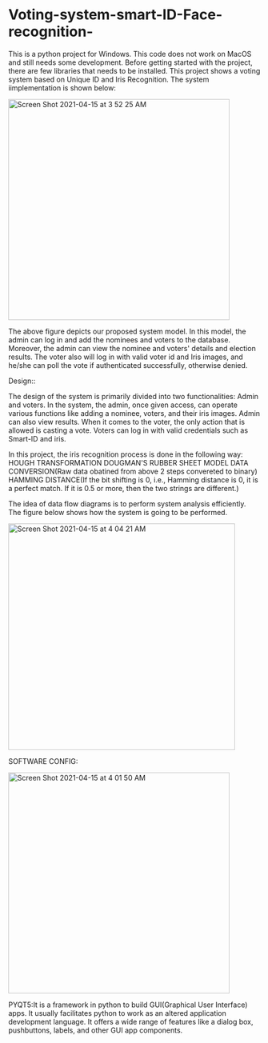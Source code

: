# Voting-system-smart-ID-Face-recognition-

This is a python project for Windows. This code does not work on MacOS and still needs some development. 
Before getting started with the project, there are few libraries that needs to be installed. 
This project shows a voting system based on Unique ID and Iris Recognition. 
The system iimplementation is shown below:

<img width="442" alt="Screen Shot 2021-04-15 at 3 52 25 AM" src="https://user-images.githubusercontent.com/80937013/114834594-b3b04780-9d9e-11eb-94e3-80bec156950d.png">


The above figure depicts our proposed system model. In this model, the admin can log in and add the nominees and voters to the
database. Moreover, the admin can view the nominee and voters' details and election results. The voter also will log in with valid voter id and Iris images, and he/she can poll the vote if authenticated successfully, otherwise denied. 

Design::

The design of the system is primarily divided into two functionalities: Admin and voters. In the system, the admin, once given access, can operate various functions like adding a nominee, voters, and their iris images. Admin can also view results. When it comes to the voter, the only action that is allowed is casting a vote. Voters can log in with valid credentials such as Smart-ID and iris.

In this project, the iris recognition process is done in the following way:
HOUGH TRANSFORMATION
DOUGMAN'S RUBBER SHEET MODEL
DATA CONVERSION(Raw data obatined from above 2 steps convereted to binary)
HAMMING DISTANCE(If the bit shifting is 0, i.e., Hamming distance is 0, it is a perfect match. If it is 0.5 or more, then the two strings are different.)

The idea of data flow diagrams is to perform system analysis efficiently. The figure below shows how the system is going to be performed.

<img width="453" alt="Screen Shot 2021-04-15 at 4 04 21 AM" src="https://user-images.githubusercontent.com/80937013/114835561-b2334f00-9d9f-11eb-8212-22ce3b69f31f.png">

SOFTWARE CONFIG:

<img width="442" alt="Screen Shot 2021-04-15 at 4 01 50 AM" src="https://user-images.githubusercontent.com/80937013/114835240-5b2d7a00-9d9f-11eb-9505-3ee1a95ffcf1.png">

PYQT5:It is a framework in python to build GUI(Graphical User Interface) apps. It usually facilitates python to work as an altered application development language. It offers a wide range of features like a dialog box, pushbuttons, labels, and other GUI app components.
